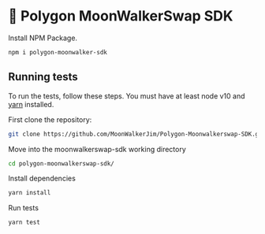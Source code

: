 # 🚀 Polygon MoonWalkerSwap SDK

Install NPM Package.

```sh
npm i polygon-moonwalker-sdk
```

## Running tests

To run the tests, follow these steps. You must have at least node v10 and [yarn](https://yarnpkg.com/) installed.

First clone the repository:

```sh
git clone https://github.com/MoonWalkerJim/Polygon-Moonwalkerswap-SDK.git
```

Move into the moonwalkerswap-sdk working directory

```sh
cd polygon-moonwalkerswap-sdk/
```

Install dependencies

```sh
yarn install
```

Run tests

```sh
yarn test
```

